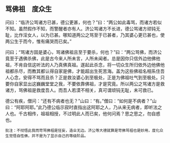 ##  骂佛祖　度众生

问曰：“临济公骂诸方已甚，德公更甚，何也？”曰：“两公如此毒骂，而诸方若似不知。虽然假作不知，而警醒者亦有人。济公骂诸方不长进，德公骂诸方顽钝无耻，比作淫女人，以为已甚。哪知道两公之骂至于已甚者，乃其婆心更已甚也，使两公生于而今，惟有痛哭而已矣。”

问曰；“骂诸方固是婆心，骂诸佛祖且至于要杀，何也？”曰：“两公骂佛，而济公竟至于遇佛杀佛，此是古今来人所未言，人所未闻者。总是因你只信外边他佛他祖，不肯自信这听法的人乃真佛真祖。遂起此杀念，将一切众生所归依外边他佛他祖都杀尽，而教其都认得自家是佛，才能超出生死苦海。盖为这些佛祖名相系住吾人心念，安得不骂而且杀？正是救汝婆心到至极处，正是为佛祖吐气到至极处。只要你自家显出这巍巍堂堂之我，不要依靠佛祖，才是究竟。所以两公之骂诸方是救诸方，骂佛祖是救度吾人。而吾人若漠不相关，真可谓顽钝无耻，未可救已。

德公有疾，僧问：“还有不病者也无？”山曰：“有。”僧曰：“如何是不病者？”山曰：“阿耶阿耶。”此乃德公临示寂时直指出这阿耶之人，乃从来无病者，即听法之人也。千古相传，祖祖相授，不过明此人而已矣，他何问焉？思之思之，勿自惑也。

```xu
批注：不彻悟此我而苛骂佛祖是狂妄，造业无边。济公等大德就算是苛佛骂祖也是妙用，度化众生觉悟自性佛，并不是为了显示自己的等级阶品。
```


